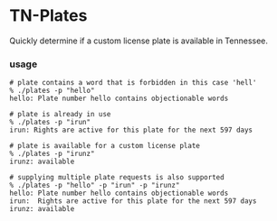 # TN-Plates

Quickly determine if a custom license plate is available in Tennessee.

### usage

```
# plate contains a word that is forbidden in this case 'hell'
% ./plates -p "hello"
hello: Plate number hello contains objectionable words

# plate is already in use
% ./plates -p "irun" 
irun: Rights are active for this plate for the next 597 days

# plate is available for a custom license plate
% ./plates -p "irunz"
irunz: available

# supplying multiple plate requests is also supported
% ./plates -p "hello" -p "irun" -p "irunz"
hello: Plate number hello contains objectionable words
irun:  Rights are active for this plate for the next 597 days
irunz: available

```
